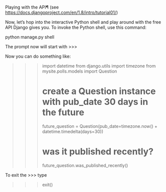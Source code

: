 Playing with the API¶
(see https://docs.djangoproject.com/en/1.8/intro/tutorial01/)

Now, let’s hop into the interactive Python shell and play around with the free API Django gives you. To invoke the Python shell, use this command:

python manage.py shell

The prompt now will start with >>>

Now you can do something like:

>>> import datetime
>>> from django.utils import timezone
>>> from mysite.polls.models import Question
>>> # create a Question instance with pub_date 30 days in the future
>>> future_question = Question(pub_date=timezone.now() + datetime.timedelta(days=30))
>>> # was it published recently?
>>> future_question.was_published_recently()

To exit the >>> type 

>>> exit() <RETURN>

